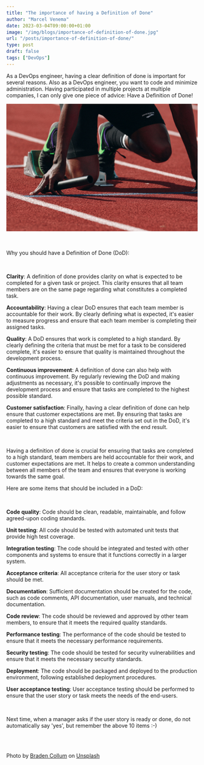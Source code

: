 ```yaml
---
title: "The importance of having a Definition of Done"
author: "Marcel Venema" 
date: 2023-03-04T09:00:00+01:00
image: "/img/blogs/importance-of-definition-of-done.jpg"
url: "/posts/importance-of-definition-of-done/"
type: post
draft: false
tags: ["DevOps"]  
---
```


As a DevOps engineer, having a clear definition of done is important for several reasons.  Also as a DevOps engineer, you want to code and minimize administration. Having participated in multiple projects at multiple companies, I can only give one piece of advice: Have a Definition of Done!

<!--more-->

![image](braden-collum-9HI8UJMSdZA-unsplash.jpg)

&nbsp;  

Why you should have a Definition of Done (DoD):

&nbsp;  

**Clarity**: A definition of done provides clarity on what is expected to be completed for a given task or project. This clarity ensures that all team members are on the same page regarding what constitutes a completed task.


**Accountability**: Having a clear DoD ensures that each team member is accountable for their work. By clearly defining what is expected, it's easier to measure progress and ensure that each team member is completing their assigned tasks.


**Quality**: A DoD ensures that work is completed to a high standard. By clearly defining the criteria that must be met for a task to be considered complete, it's easier to ensure that quality is maintained throughout the development process.


**Continuous improvement**: A definition of done can also help with continuous improvement. By regularly reviewing the DoD and making adjustments as necessary, it's possible to continually improve the development process and ensure that tasks are completed to the highest possible standard.


**Customer satisfaction**: Finally, having a clear definition of done can help ensure that customer expectations are met. By ensuring that tasks are completed to a high standard and meet the criteria set out in the DoD, it's easier to ensure that customers are satisfied with the end result.

&nbsp;  

Having a definition of done is crucial for ensuring that tasks are completed to a high standard, team members are held accountable for their work, and customer expectations are met. It helps to create a common understanding between all members of the team and ensures that everyone is working towards the same goal.

Here are some items that should be included in a DoD:

&nbsp;  

**Code quality**: Code should be clean, readable, maintainable, and follow agreed-upon coding standards.

**Unit testing**: All code should be tested with automated unit tests that provide high test coverage.

**Integration testing**: The code should be integrated and tested with other components and systems to ensure that it functions correctly in a larger system.

**Acceptance criteria**: All acceptance criteria for the user story or task should be met.

**Documentation**: Sufficient documentation should be created for the code, such as code comments, API documentation, user manuals, and technical documentation.

**Code review**: The code should be reviewed and approved by other team members, to ensure that it meets the required quality standards.

**Performance testing**: The performance of the code should be tested to ensure that it meets the necessary performance requirements.

**Security testing**: The code should be tested for security vulnerabilities and ensure that it meets the necessary security standards.

**Deployment**: The code should be packaged and deployed to the production environment, following established deployment procedures.

**User acceptance testing**: User acceptance testing should be performed to ensure that the user story or task meets the needs of the end-users.

&nbsp;  

Next time, when a manager asks if the user story is ready or done, do not automatically say 'yes', but remember the above 10 items :-)

&nbsp;  
&nbsp;  

Photo by <a href="https://unsplash.com/@bradencollum?utm_content=creditCopyText&utm_medium=referral&utm_source=unsplash">Braden Collum</a> on <a href="https://unsplash.com/photos/man-on-running-field-9HI8UJMSdZA?utm_content=creditCopyText&utm_medium=referral&utm_source=unsplash">Unsplash</a>
  